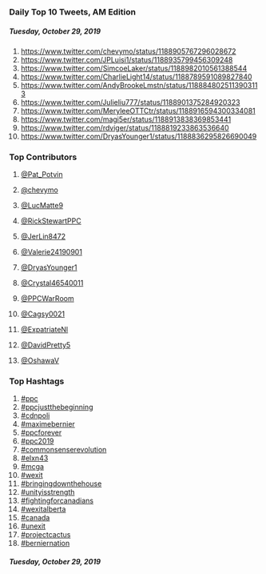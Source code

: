 ### Daily Top 10 Tweets, AM Edition
##### Tuesday, October 29, 2019
 1) https://www.twitter.com/chevymo/status/1188905767296028672
 2) https://www.twitter.com/JPLuisi1/status/1188935799456309248
 3) https://www.twitter.com/SimcoeLaker/status/1188982010561388544
 4) https://www.twitter.com/CharlieLight14/status/1188789591089827840
 5) https://www.twitter.com/AndyBrookeLmstn/status/1188848025113903113
 6) https://www.twitter.com/Julieliu777/status/1188901375284920323
 7) https://www.twitter.com/MeryleeOTTCtr/status/1188916594300334081
 8) https://www.twitter.com/magi5er/status/1188913838369853441
 9) https://www.twitter.com/rdviger/status/1188819233863536640
10) https://www.twitter.com/DryasYounger1/status/1188836295826690049

### Top Contributors
  1) [@Pat_Potvin](https://www.twitter.com/Pat_Potvin)
  2) [@chevymo](https://www.twitter.com/chevymo)
  3) [@LucMatte9](https://www.twitter.com/LucMatte9)
  4) [@RickStewartPPC](https://www.twitter.com/RickStewartPPC)
  5) [@JerLin8472](https://www.twitter.com/JerLin8472)
  6) [@Valerie24190901](https://www.twitter.com/Valerie24190901)
  7) [@DryasYounger1](https://www.twitter.com/DryasYounger1)
  8) [@Crystal46540011](https://www.twitter.com/Crystal46540011)
  9) [@PPCWarRoom](https://www.twitter.com/PPCWarRoom)
 10) [@Cagsy0021](https://www.twitter.com/Cagsy0021)

 11) [@ExpatriateNl](https://www.twitter.com/ExpatriateNl)
 12) [@DavidPretty5](https://www.twitter.com/DavidPretty5)
 13) [@OshawaV](https://www.twitter.com/OshawaV)


### Top Hashtags

  1) [#ppc](https://www.twitter.com/hashtag/ppc)
  2) [#ppcjustthebeginning](https://www.twitter.com/hashtag/ppcjustthebeginning)
  3) [#cdnpoli](https://www.twitter.com/hashtag/cdnpoli)
  4) [#maximebernier](https://www.twitter.com/hashtag/maximebernier)
  5) [#ppcforever](https://www.twitter.com/hashtag/ppcforever)
  6) [#ppc2019](https://www.twitter.com/hashtag/ppc2019)
  7) [#commonsenserevolution](https://www.twitter.com/hashtag/commonsenserevolution)
  8) [#elxn43](https://www.twitter.com/hashtag/elxn43)
  9) [#mcga](https://www.twitter.com/hashtag/mcga)
 10) [#wexit](https://www.twitter.com/hashtag/wexit)
 11) [#bringingdownthehouse](https://www.twitter.com/hashtag/bringingdownthehouse)
 12) [#unityisstrength](https://www.twitter.com/hashtag/unityisstrength)
 13) [#fightingforcanadians](https://www.twitter.com/hashtag/fightingforcanadians)
 14) [#wexitalberta](https://www.twitter.com/hashtag/wexitalberta)
 15) [#canada](https://www.twitter.com/hashtag/canada)
 16) [#unexit](https://www.twitter.com/hashtag/unexit)
 17) [#projectcactus](https://www.twitter.com/hashtag/projectcactus)
 18) [#berniernation](https://www.twitter.com/hashtag/berniernation)

##### Tuesday, October 29, 2019

